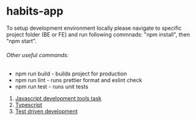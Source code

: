 # habits-app

To setup development environment locally please navigate to specific project folder (BE or FE) and run following commnads: "npm install", then "npm start".
###### Other useful commands:

* npm run build - builds project for production
* npm run lint - runs prettier format and eslint check
* npm run test - runs unit tests

1. [Javascript development tools task](task-1.md)
2. [Typescript](task-2.md)
3. [Test driven development](task-3.md)

